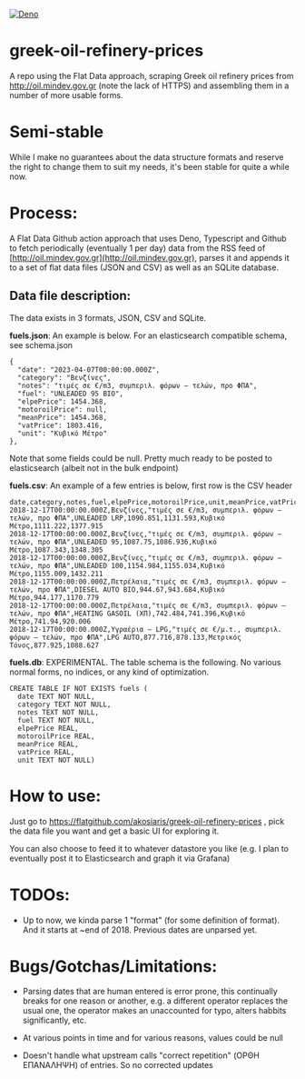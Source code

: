 [![Deno](https://github.com/akosiaris/greek-oil-refinery-prices/actions/workflows/deno.yml/badge.svg)](https://github.com/akosiaris/greek-oil-refinery-prices/actions/workflows/deno.yml)

# greek-oil-refinery-prices

A repo using the Flat Data approach, scraping Greek oil refinery prices from http://oil.mindev.gov.gr (note the lack of HTTPS) and assembling them in a number of more usable forms.

# Semi-stable

While I make no guarantees about the data structure formats and reserve the right to change them to suit my needs, it's been stable for quite a while now.

# Process:

A Flat Data Github action approach that uses Deno, Typescript and Github to fetch periodically (eventually 1 per day) data from the RSS feed of [http://oil.mindev.gov.gr](http://oil.mindev.gov.gr), parses it and appends it to a set of flat data files (JSON and CSV) as well as an SQLite database.

## Data file description:

The data exists in 3 formats, JSON, CSV and SQLite.

**fuels.json**: An example is below. For an elasticsearch compatible schema, see schema.json

```
{
  "date": "2023-04-07T00:00:00.000Z",
  "category": "Βενζίνες",
  "notes": "τιμές σε €/m3, συμπεριλ. φόρων – τελών, προ ΦΠΑ",
  "fuel": "UNLEADED 95 BIO",
  "elpePrice": 1454.368,
  "motoroilPrice": null,
  "meanPrice": 1454.368,
  "vatPrice": 1803.416,
  "unit": "Κυβικό Μέτρο"
},
```

Note that some fields could be null. Pretty much ready to be posted to elasticsearch (albeit not in the bulk endpoint)

**fuels.csv**: An example of a few entries is below, first row is the CSV header

```
date,category,notes,fuel,elpePrice,motoroilPrice,unit,meanPrice,vatPrice
2018-12-17T00:00:00.000Z,Βενζίνες,"τιμές σε €/m3, συμπεριλ. φόρων – τελών, προ ΦΠΑ",UNLEADED LRP,1090.851,1131.593,Κυβικό Μέτρο,1111.222,1377.915
2018-12-17T00:00:00.000Z,Βενζίνες,"τιμές σε €/m3, συμπεριλ. φόρων – τελών, προ ΦΠΑ",UNLEADED 95,1087.75,1086.936,Κυβικό Μέτρο,1087.343,1348.305
2018-12-17T00:00:00.000Z,Βενζίνες,"τιμές σε €/m3, συμπεριλ. φόρων – τελών, προ ΦΠΑ",UNLEADED 100,1154.984,1155.034,Κυβικό Μέτρο,1155.009,1432.211
2018-12-17T00:00:00.000Z,Πετρέλαια,"τιμές σε €/m3, συμπεριλ. φόρων – τελών, προ ΦΠΑ",DIΕSEL AUTO BIO,944.67,943.684,Κυβικό Μέτρο,944.177,1170.779
2018-12-17T00:00:00.000Z,Πετρέλαια,"τιμές σε €/m3, συμπεριλ. φόρων – τελών, προ ΦΠΑ",HEATING GASOIL (ΧΠ),742.484,741.396,Κυβικό Μέτρο,741.94,920.006
2018-12-17T00:00:00.000Z,Υγραέρια – LPG,"τιμές σε €/μ.τ., συμπεριλ. φόρων – τελών, προ ΦΠΑ",LPG AUTO,877.716,878.133,Μετρικός Τόνος,877.925,1088.627
```

**fuels.db**: EXPERIMENTAL. The table schema is the following. No various normal forms, no indices, or any kind of optimization.

```
CREATE TABLE IF NOT EXISTS fuels (
  date TEXT NOT NULL,
  category TEXT NOT NULL,
  notes TEXT NOT NULL,
  fuel TEXT NOT NULL,
  elpePrice REAL,
  motoroilPrice REAL,
  meanPrice REAL,
  vatPrice REAL,
  unit TEXT NOT NULL)
```

# How to use:

Just go to https://flatgithub.com/akosiaris/greek-oil-refinery-prices , pick the data file you want and get a basic UI for exploring it.

You can also choose to feed it to whatever datastore you like (e.g. I plan to eventually post it to Elasticsearch and graph it via Grafana)

# TODOs:

- Up to now, we kinda parse 1 "format" (for some definition of format). And it starts at ~end of 2018. Previous dates are unparsed yet.

# Bugs/Gotchas/Limitations:

- Parsing dates that are human entered is error prone, this continually breaks for one reason or another, e.g. a different operator replaces the usual one, the operator makes an unaccounted for typo, alters habbits significantly, etc.

- At various points in time and for various reasons, values could be null

- Doesn't handle what upstream calls "correct repetition" (ΟΡΘΗ ΕΠΑΝΑΛΗΨΗ) of entries. So no corrected updates
